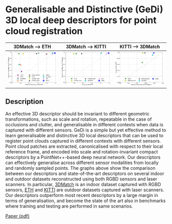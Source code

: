 # Generalisable and Distinctive (GeDi) 3D local deep descriptors for point cloud registration

| 3DMatch ⟶ ETH        | 3DMatch ⟶ KITTI           | KITTI ⟶ 3DMatch
|:---------------------------:|:---------------------------:|:---------------------------:|
| ![](assets/3dm_eth.png) | ![](assets/3dm_kitti.png) | ![](assets/kitti_3dm.png) |

## Description

An effective 3D descriptor should be invariant to different geometric transformations, such as scale and rotation, repeatable in the case of occlusions and clutter, and generalisable in different contexts when data is captured with different sensors.
GeDi is a simple but yet effective method to learn generalisable and distinctive 3D local descriptors that can be used to register point clouds captured in different contexts with different sensors.
Point cloud patches are extracted, canonicalised with respect to their local reference frame, and encoded into scale and rotation-invariant compact descriptors by a PointNet++-based deep neural network.
Our descriptors can effectively generalise across different sensor modalities from locally and randomly sampled points.
The graphs above show the comparison between our descriptors and state-of-the-art descriptors on several indoor and outdoor datasets reconstructed using both RGBD sensors and laser scanners.
In particular, [3DMatch](https://3dmatch.cs.princeton.edu/) is an indoor dataset captured with RGBD sensors, [ETH](https://projects.asl.ethz.ch/datasets/doku.php?id=laserregistration:laserregistration) and [KITTI](http://www.cvlibs.net/datasets/kitti/eval_odometry.php) are outdoor datasets captured with laser scanners.
Our descriptors outperform most recent descriptors by a large margin in terms of generalisation, and become the state of the art also in benchmarks where training and testing are performed in same scenarios.

[Paper (pdf)]()
